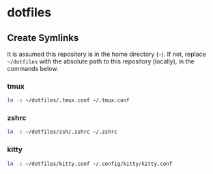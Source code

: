 # dotfiles

## Create Symlinks

It is assumed this repository is in the home directory (`~`). If not, replace `~/dotfiles` with the absolute path to this repository (locally), in the commands below.

### tmux

```sh
ln -s ~/dotfiles/.tmux.conf ~/.tmux.conf
```

### zshrc

```sh
ln -s ~/dotfiles/zsh/.zshrc ~/.zshrc
```

### kitty

```sh
ln -s ~/dotfiles/kitty.conf ~/.config/kitty/kitty.conf
```
